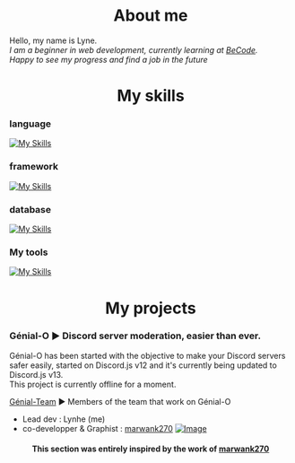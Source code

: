<h1 align="center">About me </h1>

 Hello, my name is Lyne. <br/> 
<i>I am a beginner in web development, currently learning at [BeCode](https://becode.org). <br/> 
Happy to see my progress and find a job in the future</i>


<h1 align="center"> My skills </h1>
<h3> language </h2>

[![My Skills](https://skillicons.dev/icons?i=html,css,js,ts,php)](https://skillicons.dev)

<h3> framework </h2>

[![My Skills](https://skillicons.dev/icons?i=nodejs,deno,vue,nuxt,react,next,discordjs)](https://skillicons.dev)

<h3> database </h3>

[![My Skills](https://skillicons.dev/icons?i=mongodb,mysql)](https://skillicons.dev)

<h3>My tools </h2>

[![My Skills](https://skillicons.dev/icons?i=webstorm,phpstorm,obsidian)](https://skillicons.dev)

<h1 align="center"> My projects </h1>

 <h3> Génial-O ► Discord server moderation, easier than ever. </h3> 

Génial-O has been started with the objective to make your Discord servers safer easily, started on Discord.js v12 and it's currently being updated to Discord.js v13. \
This project is currently offline for a moment.

[Génial-Team](https://github.com/Genial-Team) ► Members of the team that work on Génial-O
* Lead dev : Lynhe (me)
* co-developper  & Graphist : [marwank270](https://github.com/marwank270)
  [![Image](https://i.goopics.net/4jweiz.png)](https://goopics.net/i/4jweiz)

<h4 align="center"> This section was entirely inspired by the work of <a href="https://github.com/marwank270">marwank270</a> </h4>
